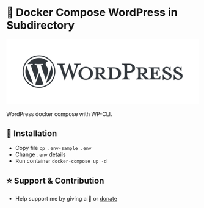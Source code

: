 # 🐳 Docker Compose WordPress in Subdirectory

![WordPress](wp/WordPress.png)

WordPress docker compose with WP-CLI.

## 📝 Installation
- Copy file `cp .env-sample .env`
- Change `.env` details
- Run container `docker-compose up -d`

## ⭐️ Support & Contribution
- Help support me by giving a 🌟 or [donate][website]

[website]: https://agung2001.github.io
